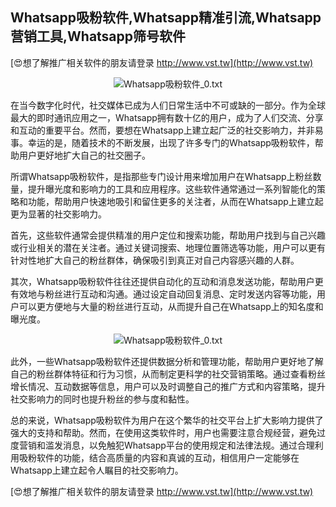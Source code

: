 ## **Whatsapp吸粉软件,Whatsapp精准引流,Whatsapp营销工具,Whatsapp筛号软件**

[😍想了解推广相关软件的朋友请登录 http://www.vst.tw](http://www.vst.tw)

 <center><img src="https://vst.tw/MP4/tuiguang/png/2.png" alt="Whatsapp吸粉软件_0.txt"></center>

在当今数字化时代，社交媒体已成为人们日常生活中不可或缺的一部分。作为全球最大的即时通讯应用之一，Whatsapp拥有数十亿的用户，成为了人们交流、分享和互动的重要平台。然而，要想在Whatsapp上建立起广泛的社交影响力，并非易事。幸运的是，随着技术的不断发展，出现了许多专门的Whatsapp吸粉软件，帮助用户更好地扩大自己的社交圈子。

所谓Whatsapp吸粉软件，是指那些专门设计用来增加用户在Whatsapp上粉丝数量，提升曝光度和影响力的工具和应用程序。这些软件通常通过一系列智能化的策略和功能，帮助用户快速地吸引和留住更多的关注者，从而在Whatsapp上建立起更为显著的社交影响力。

首先，这些软件通常会提供精准的用户定位和搜索功能，帮助用户找到与自己兴趣或行业相关的潜在关注者。通过关键词搜索、地理位置筛选等功能，用户可以更有针对性地扩大自己的粉丝群体，确保吸引到真正对自己内容感兴趣的人群。

其次，Whatsapp吸粉软件往往还提供自动化的互动和消息发送功能，帮助用户更有效地与粉丝进行互动和沟通。通过设定自动回复消息、定时发送内容等功能，用户可以更方便地与大量的粉丝进行互动，从而提升自己在Whatsapp上的知名度和曝光度。

 <center><img src="https://vst.tw/MP4/tuiguang/png/6.png" alt="Whatsapp吸粉软件_0.txt"></center>

此外，一些Whatsapp吸粉软件还提供数据分析和管理功能，帮助用户更好地了解自己的粉丝群体特征和行为习惯，从而制定更科学的社交营销策略。通过查看粉丝增长情况、互动数据等信息，用户可以及时调整自己的推广方式和内容策略，提升社交影响力的同时也提升粉丝的参与度和黏性。

总的来说，Whatsapp吸粉软件为用户在这个繁华的社交平台上扩大影响力提供了强大的支持和帮助。然而，在使用这类软件时，用户也需要注意合规经营，避免过度营销和滥发消息，以免触犯Whatsapp平台的使用规定和法律法规。通过合理利用吸粉软件的功能，结合高质量的内容和真诚的互动，相信用户一定能够在Whatsapp上建立起令人瞩目的社交影响力。

[😍想了解推广相关软件的朋友请登录 http://www.vst.tw](http://www.vst.tw)



